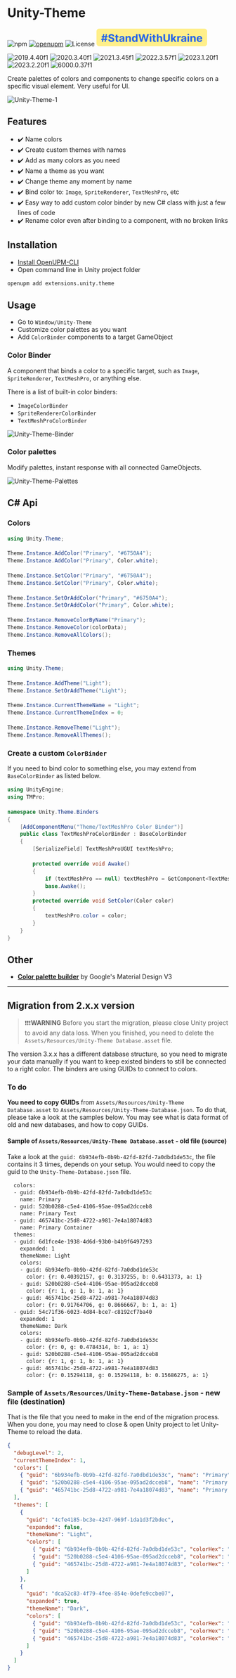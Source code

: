 # Unity-Theme

![npm](https://img.shields.io/npm/v/extensions.unity.theme) [![openupm](https://img.shields.io/npm/v/extensions.unity.theme?label=openupm&registry_uri=https://package.openupm.com)](https://openupm.com/packages/extensions.unity.theme/) ![License](https://img.shields.io/github/license/IvanMurzak/Unity-Theme) [![Stand With Ukraine](https://raw.githubusercontent.com/vshymanskyy/StandWithUkraine/main/badges/StandWithUkraine.svg)](https://stand-with-ukraine.pp.ua)

![2019.4.40f1](https://img.shields.io/github/actions/workflow/status/IvanMurzak/Unity-Theme/2019.4.40f1_editor.yml?label=2019.4.40f1-Editor) ![2020.3.40f1](https://img.shields.io/github/actions/workflow/status/IvanMurzak/Unity-Theme/2020.3.40f1_editor.yml?label=2020.3.40f1-Editor) ![2021.3.45f1](https://img.shields.io/github/actions/workflow/status/IvanMurzak/Unity-Theme/2021.3.45f1_editor.yml?label=2021.3.45f1-Editor) ![2022.3.57f1](https://img.shields.io/github/actions/workflow/status/IvanMurzak/Unity-Theme/2022.3.57f1_editor.yml?label=2022.3.57f1-Editor) ![2023.1.20f1](https://img.shields.io/github/actions/workflow/status/IvanMurzak/Unity-Theme/2023.1.20f1_editor.yml?label=2023.1.20f1-Editor) ![2023.2.20f1](https://img.shields.io/github/actions/workflow/status/IvanMurzak/Unity-Theme/2023.2.20f1_editor.yml?label=2023.2.20f1-Editor) ![6000.0.37f1](https://img.shields.io/github/actions/workflow/status/IvanMurzak/Unity-Theme/6000.0.37f1_editor.yml?label=6000.0.37f1-Editor)

Create palettes of colors and components to change specific colors on a specific visual element. Very useful for UI.

![Unity-Theme-1](https://github.com/IvanMurzak/Unity-Theme/assets/9135028/1c545d11-aea4-4cd2-8aaa-75539bbb6699)

## Features

- ✔️ Name colors
- ✔️ Create custom themes with names
- ✔️ Add as many colors as you need
- ✔️ Name a theme as you want
- ✔️ Change theme any moment by name
- ✔️ Bind color to: `Image`, `SpriteRenderer`, `TextMeshPro`, etc
- ✔️ Easy way to add custom color binder by new C# class with just a few lines of code
- ✔️ Rename color even after binding to a component, with no broken links

## Installation

- [Install OpenUPM-CLI](https://github.com/openupm/openupm-cli#installation)
- Open command line in Unity project folder

```bash
openupm add extensions.unity.theme
```

## Usage

- Go to `Window/Unity-Theme`
- Customize color palettes as you want
- Add `ColorBinder` components to a target GameObject

### Color Binder

A component that binds a color to a specific target, such as `Image`, `SpriteRenderer`, `TextMeshPro`, or anything else.

There is a list of built-in color binders:

- `ImageColorBinder`
- `SpriteRendererColorBinder`
- `TextMeshProColorBinder`

![Unity-Theme-Binder](https://github.com/IvanMurzak/Unity-Theme/assets/9135028/6198af48-9f0e-4cda-b5e9-40508bbd5c45)

### Color palettes

Modify palettes, instant response with all connected GameObjects.

![Unity-Theme-Palettes](https://github.com/IvanMurzak/Unity-Theme/assets/9135028/179215af-23f1-4a8e-bb29-a7169f3433a5)

## C# Api

### Colors

```csharp
using Unity.Theme;

Theme.Instance.AddColor("Primary", "#6750A4");
Theme.Instance.AddColor("Primary", Color.white);

Theme.Instance.SetColor("Primary", "#6750A4");
Theme.Instance.SetColor("Primary", Color.white);

Theme.Instance.SetOrAddColor("Primary", "#6750A4");
Theme.Instance.SetOrAddColor("Primary", Color.white);

Theme.Instance.RemoveColorByName("Primary");
Theme.Instance.RemoveColor(colorData);
Theme.Instance.RemoveAllColors();
```

### Themes

```csharp
using Unity.Theme;

Theme.Instance.AddTheme("Light");
Theme.Instance.SetOrAddTheme("Light");

Theme.Instance.CurrentThemeName = "Light";
Theme.Instance.CurrentThemeIndex = 0;

Theme.Instance.RemoveTheme("Light");
Theme.Instance.RemoveAllThemes();
```

### Create a custom `ColorBinder`

If you need to bind color to something else, you may extend from `BaseColorBinder` as listed below.

```C#
using UnityEngine;
using TMPro;

namespace Unity.Theme.Binders
{
    [AddComponentMenu("Theme/TextMeshPro Color Binder")]
    public class TextMeshProColorBinder : BaseColorBinder
    {
        [SerializeField] TextMeshProUGUI textMeshPro;

        protected override void Awake()
        {
            if (textMeshPro == null) textMeshPro = GetComponent<TextMeshProUGUI>();
            base.Awake();
        }
        protected override void SetColor(Color color)
        {
            textMeshPro.color = color;
        }
    }
}
```

## Other

- **[Color palette builder](https://m3.material.io/theme-builder#/custom)** by Google's Material Design V3

---

## Migration from 2.x.x version

> ❗❗❗**WARNING**
> Before you start the migration, please close Unity project to avoid any data loss.
> When you finished, you need to delete the `Assets/Resources/Unity-Theme Database.asset` file.

The version 3.x.x has a different database structure, so you need to migrate your data manually if you want to keep existed binders to still be connected to a right color. The binders are using GUIDs to connect to colors.

### To do

**You need to copy GUIDs** from `Assets/Resources/Unity-Theme Database.asset`  to `Assets/Resources/Unity-Theme-Database.json`. To do that, please take a look at the samples below. You may see what is data format of old and new databases, and how to copy GUIDs.

#### Sample of `Assets/Resources/Unity-Theme Database.asset` - old file (source)

Take a look at the `guid: 6b934efb-0b9b-42fd-82fd-7a0dbd1de53c`, the file contains it 3 times, depends on your setup. You would need to copy the guid to the `Unity-Theme-Database.json` file.

```
  colors:
  - guid: 6b934efb-0b9b-42fd-82fd-7a0dbd1de53c
    name: Primary
  - guid: 520b0288-c5e4-4106-95ae-095ad2dcceb8
    name: Primary Text
  - guid: 465741bc-25d8-4722-a981-7e4a18074d83
    name: Primary Container
  themes:
  - guid: 6d1fce4e-1938-4d6d-93b0-b4b9f6497293
    expanded: 1
    themeName: Light
    colors:
    - guid: 6b934efb-0b9b-42fd-82fd-7a0dbd1de53c
      color: {r: 0.40392157, g: 0.3137255, b: 0.6431373, a: 1}
    - guid: 520b0288-c5e4-4106-95ae-095ad2dcceb8
      color: {r: 1, g: 1, b: 1, a: 1}
    - guid: 465741bc-25d8-4722-a981-7e4a18074d83
      color: {r: 0.91764706, g: 0.8666667, b: 1, a: 1}
  - guid: 54c71f36-6023-4d84-bce7-c8192cf7ba40
    expanded: 1
    themeName: Dark
    colors:
    - guid: 6b934efb-0b9b-42fd-82fd-7a0dbd1de53c
      color: {r: 0, g: 0.4784314, b: 1, a: 1}
    - guid: 520b0288-c5e4-4106-95ae-095ad2dcceb8
      color: {r: 1, g: 1, b: 1, a: 1}
    - guid: 465741bc-25d8-4722-a981-7e4a18074d83
      color: {r: 0.15294118, g: 0.15294118, b: 0.15686275, a: 1}
```

### Sample of `Assets/Resources/Unity-Theme-Database.json` - new file (destination)

That is the file that you need to make in the end of the migration process.
When you done, you may need to close & open Unity project to let Unity-Theme to reload the data.

```json
{
  "debugLevel": 2,
  "currentThemeIndex": 1,
  "colors": [
    { "guid": "6b934efb-0b9b-42fd-82fd-7a0dbd1de53c", "name": "Primary" },
    { "guid": "520b0288-c5e4-4106-95ae-095ad2dcceb8", "name": "Primary Text" },
    { "guid": "465741bc-25d8-4722-a981-7e4a18074d83", "name": "Primary Container" }
  ],
  "themes": [
    {
      "guid": "4cfe4185-bc3e-4247-969f-1da1d3f2bdec",
      "expanded": false,
      "themeName": "Light",
      "colors": [
        { "guid": "6b934efb-0b9b-42fd-82fd-7a0dbd1de53c", "colorHex": "#6750A4FF" },
        { "guid": "520b0288-c5e4-4106-95ae-095ad2dcceb8", "colorHex": "#FFFFFFFF" },
        { "guid": "465741bc-25d8-4722-a981-7e4a18074d83", "colorHex": "#EADDFFFF" }
      ]
    },
    {
      "guid": "dca52c83-4f79-4fee-854e-0defe9ccbe07",
      "expanded": true,
      "themeName": "Dark",
      "colors": [
        { "guid": "6b934efb-0b9b-42fd-82fd-7a0dbd1de53c", "colorHex": "#007AFFFF" },
        { "guid": "520b0288-c5e4-4106-95ae-095ad2dcceb8", "colorHex": "#FFFFFFFF" },
        { "guid": "465741bc-25d8-4722-a981-7e4a18074d83", "colorHex": "#272728FF" }
      ]
    }
  ]
}
```
